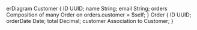 erDiagram
Customer {
  ID  UUID;
  name  String;
  email  String;
  orders  Composition of many Order on orders.customer = $self;
}
Order {
  ID  UUID;
  orderDate  Date;
  total  Decimal;
  customer  Association to Customer;
}
